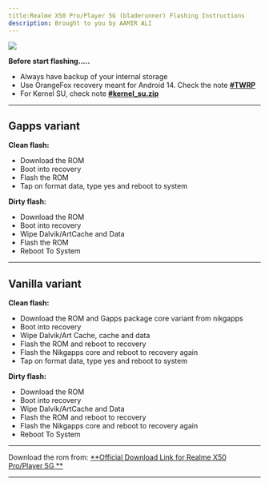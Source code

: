 ```yaml
---
title:Realme X50 Pro/Player 5G (bladerunner) Flashing Instructions
description: Brought to you by AAMIR ALI
---
```


<a href="#"><img align="center" img src="/assets/installation.png" /></a>

**Before start flashing.....**

- Always have backup of your internal storage
- Use OrangeFox recovery meant for Android 14. Check the note [**#TWRP**](https://t.me/Alischatroom/2624)
- For Kernel SU, check note [**#kernel_su.zip**](https://t.me/alischatroom)

----

## Gapps variant

**Clean flash:**
- Download the ROM
- Boot into recovery
- Flash the ROM
- Tap on format data, type yes and reboot to system

**Dirty flash:**
- Download the ROM
- Boot into recovery
- Wipe Dalvik/ArtCache and Data
- Flash the ROM
- Reboot To System

----

## Vanilla variant

**Clean flash:**
- Download the ROM and Gapps package core variant from nikgapps
- Boot into recovery
- Wipe Dalvik/Art Cache, cache and data
- Flash the ROM and reboot to recovery
- Flash the Nikgapps core and reboot to recovery again
- Tap on format data, type yes and reboot to system

**Dirty flash:**
- Download the ROM
- Boot into recovery
- Wipe Dalvik/ArtCache and Data
- Flash the ROM and reboot to recovery
- Flash the Nikgapps core and reboot to recovery again
- Reboot To System

----
Download the rom from: [**Official Download Link for Realme X50 Pro/Player 5G **](https://sourceforge.net/projects/projectmatrixx/files/Android-14/bladerunner/)

----
